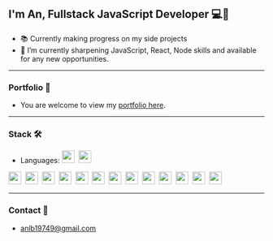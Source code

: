 ## I'm An, Fullstack JavaScript Developer 💻🎨

- 📚 Currently making progress on my side projects
- 💼 I’m currently sharpening JavaScript, React, Node skills and available for any new opportunities.

---

### Portfolio 📁

- You are welcome to view my [portfolio here](https://lbachannel.github.io/anlb-portfolio/).

---

### Stack 🛠️
- <div>Languages: <img src="https://img.shields.io/badge/HTML5-F6F8FA?logo=html5&logoColor=E34F26" height="25" />&nbsp;
  <img src="https://img.shields.io/badge/CSS3-F6F8FA?logo=css3&logoColor=1572B6" height="25" />&nbsp;</div>
<div>
  <img src="https://img.shields.io/badge/HTML5-F6F8FA?logo=html5&logoColor=E34F26" height="25" />&nbsp;
  <img src="https://img.shields.io/badge/CSS3-F6F8FA?logo=css3&logoColor=1572B6" height="25" />&nbsp;
  <img src="https://img.shields.io/badge/JavaScript-F6F8FA?logo=javascript&logoColor=F7DF1E" height="25" />&nbsp;
  <img src="https://img.shields.io/badge/ReactJS-F6F8FA?logo=react&logoColor=61DAFB" height="25" />&nbsp;
  <img src="https://img.shields.io/badge/TypeScript-F6F8FA?logo=typescript&logoColor=3178C6" height="25" />&nbsp;
  <img src="https://img.shields.io/badge/Node.js-F6F8FA?logo=node.js&logoColor=339933" height="25" />&nbsp;
  <img src="https://img.shields.io/badge/MongoDB-F6F8FA?logo=mongodb&logoColor=47A248" height="25" />&nbsp;
  <img src="https://img.shields.io/badge/MySQL-F6F8FA?logo=mysql&logoColor=4479A1" height="25" />&nbsp;
  <img src="https://img.shields.io/badge/Sass-F6F8FA?logo=sass&logoColor=CC6699" height="25" />&nbsp;
  <img src="https://img.shields.io/badge/Antd-F6F8FA?logo=antdesign&logoColor=0170FE" height="25" />&nbsp;
  <img src="https://img.shields.io/badge/Tailwind%20CSS-F6F8FA?logo=tailwind-css&logoColor=38B2AC" height="25" />&nbsp;
  <img src="https://img.shields.io/badge/Bootstrap-F6F8FA?logo=bootstrap&logoColor=7952B3" height="25" />&nbsp;
  <img src="https://img.shields.io/badge/Git-F6F8FA?logo=git&logoColor=F05032" height="25" />
</div>

---

### Contact 💬

- anlb19749@gmail.com
